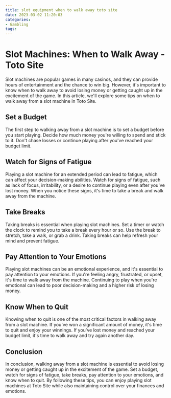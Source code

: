 ```yaml
---
title: slot equipment when to walk away toto site
date: 2023-03-02 11:20:03
categories:
- Gambling
tags:
---
```

# Slot Machines: When to Walk Away - Toto Site

Slot machines are popular games in many casinos, and they can provide hours of entertainment and the chance to win big. However, it's important to know when to walk away to avoid losing money or getting caught up in the excitement of the game. In this article, we'll explore some tips on when to walk away from a slot machine in Toto Site.

## Set a Budget

The first step to walking away from a slot machine is to set a budget before you start playing. Decide how much money you're willing to spend and stick to it. Don't chase losses or continue playing after you've reached your budget limit.

## Watch for Signs of Fatigue

Playing a slot machine for an extended period can lead to fatigue, which can affect your decision-making abilities. Watch for signs of fatigue, such as lack of focus, irritability, or a desire to continue playing even after you've lost money. When you notice these signs, it's time to take a break and walk away from the machine.

## Take Breaks

Taking breaks is essential when playing slot machines. Set a timer or watch the clock to remind you to take a break every hour or so. Use the break to stretch, take a walk, or grab a drink. Taking breaks can help refresh your mind and prevent fatigue.

## Pay Attention to Your Emotions

Playing slot machines can be an emotional experience, and it's essential to pay attention to your emotions. If you're feeling angry, frustrated, or upset, it's time to walk away from the machine. Continuing to play when you're emotional can lead to poor decision-making and a higher risk of losing money.

## Know When to Quit

Knowing when to quit is one of the most critical factors in walking away from a slot machine. If you've won a significant amount of money, it's time to quit and enjoy your winnings. If you've lost money and reached your budget limit, it's time to walk away and try again another day.

## Conclusion

In conclusion, walking away from a slot machine is essential to avoid losing money or getting caught up in the excitement of the game. Set a budget, watch for signs of fatigue, take breaks, pay attention to your emotions, and know when to quit. By following these tips, you can enjoy playing slot machines at Toto Site while also maintaining control over your finances and emotions.